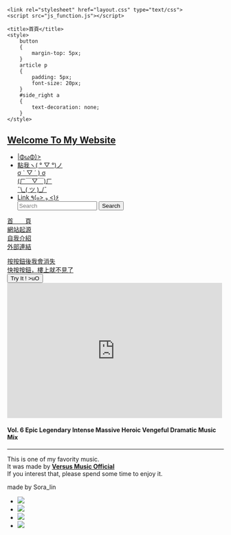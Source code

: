 <!DOCTYPE html>
<html lang="en">
<head>
	<meta charset="UTF-8">
	<script src="https://ajax.googleapis.com/ajax/libs/jquery/3.1.1/jquery.min.js"></script>
	<link rel="stylesheet" href="https://maxcdn.bootstrapcdn.com/bootstrap/4.0.0-alpha.6/css/bootstrap.min.css" integrity="sha384-rwoIResjU2yc3z8GV/NPeZWAv56rSmLldC3R/AZzGRnGxQQKnKkoFVhFQhNUwEyJ" crossorigin="anonymous">
	<script src="https://code.jquery.com/jquery-3.1.1.slim.min.js" integrity="sha384-A7FZj7v+d/sdmMqp/nOQwliLvUsJfDHW+k9Omg/a/EheAdgtzNs3hpfag6Ed950n" crossorigin="anonymous"></script>
	<script src="https://cdnjs.cloudflare.com/ajax/libs/tether/1.4.0/js/tether.min.js" integrity="sha384-DztdAPBWPRXSA/3eYEEUWrWCy7G5KFbe8fFjk5JAIxUYHKkDx6Qin1DkWx51bBrb" crossorigin="anonymous"></script>
	<script src="https://maxcdn.bootstrapcdn.com/bootstrap/4.0.0-alpha.6/js/bootstrap.min.js" integrity="sha384-vBWWzlZJ8ea9aCX4pEW3rVHjgjt7zpkNpZk+02D9phzyeVkE+jo0ieGizqPLForn" crossorigin="anonymous"></script>

	<link rel="stylesheet" href="layout.css" type="text/css">
	<script src="js_function.js"></script>

	<title>首頁</title>
	<style>
		button
		{
			margin-top: 5px;
		}
		article p
		{
			padding: 5px;
			font-size: 20px;
		}
		#side_right a
		{
			text-decoration: none;
		}
	</style>
</head>

<body data-spy="scroll">
	<!-- 上方選單 -->
	<div id="header">
		<h2 class="display-5">
			<a id="index" href="index.html">Welcome To My Website</a>
		</h2>
		<ul class="nav nav-tabs justify-content-end">
			<li class="nav-item">
				<a class="nav-link active" href="#" role="button" onclick="meow()">|ΦωΦ)></a>
			</li>
			<li class="nav-item dropdown">
				<a class="nav-link dropdown-toggle" data-toggle="dropdown" href="#" role="button" aria-haspopup="true" aria-expanded="false">點我ヽ( ° ▽ °)ノ</a>
				<div class="dropdown-menu">
					<a class="dropdown-item" href="#" onclick="lying_1()">σ ` ▽ ´ ) σ</a>
					<div class="dropdown-divider"></div>
					<a class="dropdown-item" href="#" onclick="lying_2()">(ㄏ￣▽￣)ㄏ</a>
					<div class="dropdown-divider"></div>
					<a class="dropdown-item" href="#" onclick="lying_3()">¯\_( ツ )_/¯</a>
				</div>
			</li>
			<li class="nav-item">
				<a class="nav-link" href="out_link.php">Link ٩(๑> ₃ <)۶</a>
			</li>
			<input id="search" class="form-control" type="text" placeholder="Search" />
			<button id="btn-search" class="btn btn-success my-2 my-sm-0" onclick="search()">Search</button>
		</ul>
	</div>
	<!-- 左邊選單 -->
	<div class="container" id="side_left">
		<dl>
			<dt><a href="index.html">首&emsp;&emsp;頁</a></dt>
			<dt><a href="init.html">網站起源</a></dt>
			<dt><a href="info.html">自我介紹</a></dt>
			<dt><a href="out_link.html">外部連結</a></dt>
		</dl>
		<div id="dis"><a id="dis_a" target="_blank" href="http://www.w3schools.com/html/">按按鈕後我會消失</a><br /></div>
		<div><a id="second_floor" href="http://www.w3schools.com/css/">快按按鈕，樓上就不見了</a><br /></div>
		<button id="change" class="btn btn-primary" data-trigger="hover">Try It ! >uO</button>
	</div>
	<!-- 右邊影片區 -->
	<div class="container" id="side_right">
		<article class="container-fluid">
			<!-- 影片連結 -->
			<iframe width="500" height="315" src="https://youtube.com/embed/Bp7coAgtsz0" frameborder="0"></iframe>
			<h4>
				Vol. 6 Epic Legendary Intense Massive Heroic Vengeful Dramatic Music Mix
			</h4>
			<hr>
			<p>
				This is one of my favority music.<br/>
				It was made by <a href="https://www.youtube.com/channel/UCigSgBzRaVs1xGuCEEwzuZA">
								   <strong>Versus Music Official</strong>
							   </a><br/>
				If you interest that, please spend some time to enjoy it.<br/>
			</p>
		</article>
	</div>
	<!-- 底部 -->
	<div id="footer">
		<footer class="container-fluid">
			<div class="row justify-content-between">
				<p class="col-sm-2">made by Sora_lin</p>
				<ul class="col-sm-8">
					<li class="col-sm-1">
						<a href="https://twitter.com/"><img src="https://image.flaticon.com/icons/png/128/145/145812.png"></a>
					</li>
					<li class="col-sm-1">
						<a href="https://facebook.com"><img src="https://image.flaticon.com/icons/png/128/145/145802.png"></a>
					</li>
					<li class="col-sm-1">
						<a href="https://www.instagram.com/"><img src="https://image.flaticon.com/icons/png/128/145/145805.png"></a>
					</li>
					<li class="col-sm-1">
						<a href="https://www.flickr.com/"><img src="https://image.flaticon.com/icons/png/128/145/145803.png"></a>
					</li>
		      	</ul>
			</div>
		</footer>
	</div>
</body>
</html>


<script>
$(document).ready(function()
{
	change = $("#change");
	second_floor = $("#second_floor");
	dis_a = $("#dis_a");

// 	// change.popover({
// 	// 	title: "(ㆆᴗㆆ)",
// 	// 	content: "有人要消失囉~~~",
// 	// 	placement: "right"
// 	// });

	change.click(function()
	{
		$("#dis").toggle();

		if(change.text() == "Try It ! >uO")
		{
			second_floor.html("它消失了(・∀・)");
			change.html("消失了OWO");
		}
		else if(change.text() == "消失了OWO")
		{
			second_floor.html("再讓它消失一次吧XD");
			dis_a.html("Q__Q");
			change.html("Try It Again! ლ(◉◞౪◟◉ )ლ");
		}
		else if(change.text() == "Try It Again! ლ(◉◞౪◟◉ )ლ")
		{
			second_floor.html("嘻(・∀・)");
			change.html("消失了OWO");
		}
	});

});
</script>
